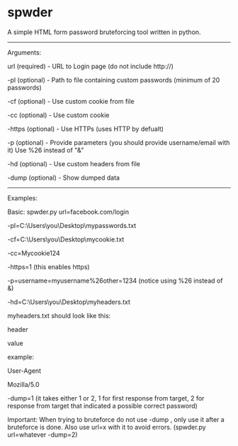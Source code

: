 # spwder
A simple HTML form password bruteforcing tool written in python.
 
------------------------------------------------------------ 
Arguments:
 
url (required)   -   URL to Login page (do not include http://) 
 
-pl (optional)   -   Path to file containing custom passwords (minimum of 20 passwords)
 
-cf (optional)   -   Use custom cookie from file
 
-cc (optional)   -   Use custom cookie  
 
-https (optional) -  Use HTTPs (uses HTTP by defualt)
 
-p (optional)    -   Provide parameters (you should provide username/email with it) Use %26 instead of "&"
 
-hd (optional)   -   Use custom headers from file 
 
-dump (optional) -   Show dumped data 
 
 
------------------------------------------------------------ 
Examples:

Basic: spwder.py url=facebook.com/login 

-pl=C:\Users\you\Desktop\mypasswords.txt 

-cf=C:\Users\you\Desktop\mycookie.txt

-cc=Mycookie124

-https=1    (this enables https)

-p=username=myusername%26other=1234   (notice using %26 instead of &)

-hd=C:\Users\you\Desktop\myheaders.txt 

myheaders.txt should look like this:

header

value 

example: 

User-Agent

Mozilla/5.0 
 
 
 
 
-dump=1    (it takes either 1 or 2, 1 for first response from target, 2 for response from target that indicated a possible correct password) 
 
Important: When trying to bruteforce do not use -dump , only use it after a bruteforce is done. Also use url=x with it to avoid errors. (spwder.py url=whatever -dump=2) 
